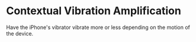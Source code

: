 Contextual Vibration Amplification
==================================

Have the iPhone's vibrator vibrate more or less depending on the motion of the device.

